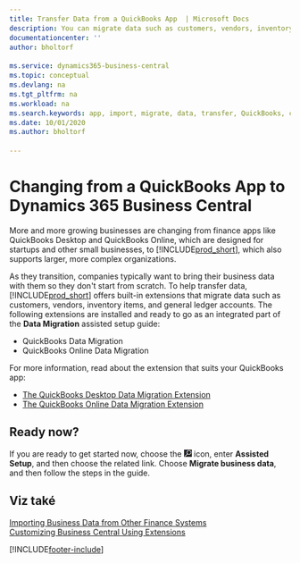 ```yaml
---
title: Transfer Data from a QuickBooks App  | Microsoft Docs
description: You can migrate data such as customers, vendors, inventory items, and G/L accounts from QuickBooks apps to Business Central.
documentationcenter: ''
author: bholtorf

ms.service: dynamics365-business-central
ms.topic: conceptual
ms.devlang: na
ms.tgt_pltfrm: na
ms.workload: na
ms.search.keywords: app, import, migrate, data, transfer, QuickBooks, customize
ms.date: 10/01/2020
ms.author: bholtorf

---
```



# Changing from a QuickBooks App to Dynamics 365 Business Central
More and more growing businesses are changing from finance apps like QuickBooks Desktop and QuickBooks Online, which are designed for startups and other small businesses, to [!INCLUDE[prod_short](includes/prod_short.md)], which also supports larger, more complex organizations.

As they transition, companies typically want to bring their business data with them so they don't start from scratch. To help transfer data, [!INCLUDE[prod_short](includes/prod_short.md)] offers built-in extensions that migrate data such as customers, vendors, inventory items, and general ledger accounts. The following extensions are installed and ready to go as an integrated part of the **Data Migration** assisted setup guide:

* QuickBooks Data Migration
* QuickBooks Online Data Migration

For more information, read about the extension that suits your QuickBooks app:

* [The QuickBooks Desktop Data Migration Extension](ui-extensions-quickbooks-data-migration.md)
* [The QuickBooks Online Data Migration Extension](ui-extensions-quickbooks-online-data-migration.md)

## Ready now?
If you are ready to get started now, choose the ![Lightbulb that opens the Tell Me feature](media/ui-search/search_small.png "Tell me what you want to do") icon, enter **Assisted Setup**, and then choose the related link. Choose **Migrate business data**, and then follow the steps in the guide.

## Viz také
[Importing Business Data from Other Finance Systems](across-import-data-configuration-packages.md)  
[Customizing Business Central Using Extensions](ui-extensions.md)


[!INCLUDE[footer-include](includes/footer-banner.md)]